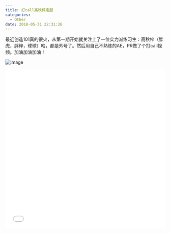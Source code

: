 ```yaml
---
title: 打call高秋梓走起
categories:
  - Other
date: 2018-05-31 22:31:26
---
```

最近创造101真的很火，从第一期开始就关注上了一位实力派练习生：高秋梓（胖虎，胖梓，球球）哈，都是外号了。然后用自己不熟练的AE，PR做了个打call视频。加油加油加油！

![image](https://img-dragon-blog.oss-cn-beijing.aliyuncs.com/github/imgs/weibo-gqz-video-1.png)

<iframe src="//player.bilibili.com/player.html?aid=24184521&cid=40537854&page=1" scrolling="no" border="0" frameborder="no" framespacing="0" allowfullscreen="true" style="width: 100%; height: 500px;"></iframe>
